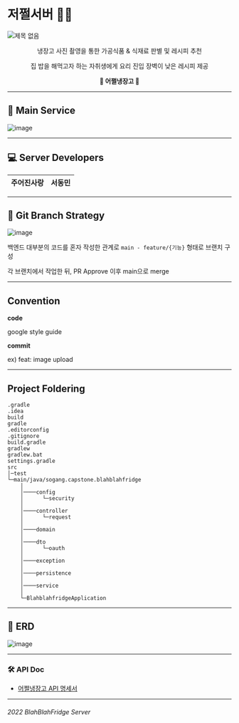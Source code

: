 # 저쩔서버 💁🏻
![제목 없음](https://user-images.githubusercontent.com/63996052/173191361-085d8888-5412-4eba-a103-fea9cc0bd781.png)

<div align="center"> 
냉장고 사진 촬영을 통한 가공식품 & 식재료 판별 및 레시피 추천
  
집 밥을 해먹고자 하는 자취생에게 요리 진입 장벽이 낮은 레시피 제공

<b>🧊 어쩔냉장고 🧊</b>
</div>


---

## 📘 Main Service

![image](https://user-images.githubusercontent.com/63996052/173191754-f5af2c49-4faa-4d8b-b7c1-c0263b23d7f7.png)

---

## 💻 Server Developers
<div align="center">
  
|                            주어진사랑                            |                          서동민                          |
| :----------------------------------------------------------: | :----------------------------------------------------------: | 
  
</div>

---

## 🔷 Git Branch Strategy

![image](https://user-images.githubusercontent.com/63996052/173192213-f70c886f-f463-4b3c-bdf7-74b2aea4b7d4.png)

백엔드 대부분의 코드를 혼자 작성한 관계로 `main - feature/{기능}` 형태로 브랜치 구성

각 브랜치에서 작업한 뒤, PR Approve 이후 main으로 merge

---

## Convention

**code**

google style guide

**commit**

ex) feat: image upload

---

## Project Foldering

```tsx
.gradle
.idea
build
gradle
.editorconfig
.gitignore
build.gradle
gradlew
gradlew.bat
settings.gradle
src
│─test
└─main/java/sogang.capstone.blahblahfridge
    │    
    │────config
    │      └─security
    │    
    │────controller
    │      └─request
    │      
    │────domain
    │      
    │────dto
    │      └─oauth
    │      
    │────exception
    │     
    │────persistence
    │
    │────service
    │
    └─BlahblahfridgeApplication
```

---

## 🧮 ERD

![image](https://user-images.githubusercontent.com/63996052/173191983-fc12930b-b192-4516-9577-de31c66790a9.png)

---

### 🛠️ API Doc

- [어쩔냉장고 API 명세서](https://www.notion.so/def5abfd70d24171abca1654fbfb00b7?v=f47af7a415a64399941004ef1e8783d2)


---


###### 2022 BlahBlahFridge Server
